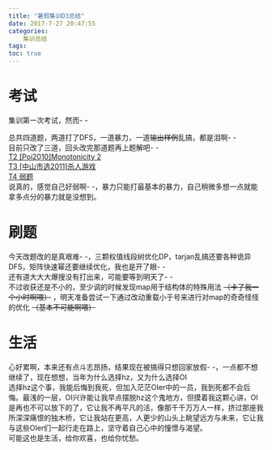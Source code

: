```yaml
---
title: "暑假集训D3总结"
date: 2017-7-27 20:47:55
categories: 
	集训总结
tags:
toc: true
---
```

# 考试
集训第一次考试，然而- -  
<!--more-->
总共四道题，两道打了DFS，一道暴力，一道~~输出样例~~乱搞，都是泪啊- -  
目前只改了三道，回头改完那道题再上题解吧- -  
[T2 [Poi2010]Monotonicity 2](https://hzoi-mafia.github.io/2017/07/27/20/)  
[T3 [中山市选2011]杀人游戏](https://hzoi-mafia.github.io/2017/07/27/19/)  
[T4 弱题](https://hzoi-mafia.github.io/2017/07/27/21/)  
说真的，感觉自己好弱啊- -，暴力只能打最基本的暴力，自己稍微多想一点就能拿多点分的暴力就是没想到。
# 刷题
今天改题改的是真艰难- -，三颗权值线段树优化DP，tarjan乱搞还要各种诡异DFS，矩阵快速幂还要继续优化，我也是开了眼- -  
还有道大大大爆搜没有打出来，可能要等到明天了- -  
不过收获还是不小的，至少调的时候发现map用于结构体的特殊用法 ~~（卡了我一个小时啊喂）~~ ，明天准备尝试一下通过改动重载小于号来进行对map的奇奇怪怪的优化 ~~（基本不可能啊喂）~~  
# 生活
心好累啊，本来还有点斗志昂扬，结果现在被搞得只想回家放假- -，一点都不想继续了，现在想想，当年为什么选择hz，又为什么选择OI  
选择hz这个事，我能后悔到我死，但加入茫茫OIer中的一员，我到死都不会后悔。最浅的一层，OI兴许能让我早点摆脱hz这个鬼地方，但摸着我这颗心讲，OI是再也不可以放下的了，它让我不再平凡的活，像那千千万万人一样，挤过那座我所深深痛恨的独木桥，它让我站在更高，人更少的山头上眺望远方与未来，它让我与这些OIer们一起行走在路上，坚守着自己心中的憧憬与渴望。  
可能这也是生活，给你欢喜，也给你忧愁。